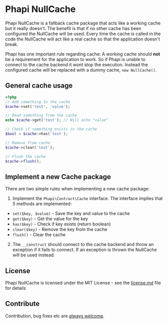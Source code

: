 # Phapi NullCache

Phapi NullCache is a fallback cache package that acts like a working cache but it really doesn't. The benefit is that if no other cache has been configured the NullCache will be used. Every time the cache is called in the code the NullCache will act like a real cache so that the application doesn't break.

Phapi has one important rule regarding cache: A working cache should **not** be a requirement for the application to work. So if Phapi is unable to connect to the cache backend it wont stop the execution. Instead the configured cache will be replaced with a dummy cache, <code>new NullCache()</code>.

## General cache usage
```php
<?php
// Add something to the cache
$cache->set('test', 'value');

// Read something from the cache
echo $cache->get('test'); // Will echo "value"

// Check if something exists in the cache
$bool = $cache->has('test');

// Remove from cache
$cache->clear('test');

// Flush the cache
$cache->flush();
```

## Implement a new Cache package
There are two simple rules when implementing a new cache package:

1. Implement the <code>Phapi\Contract\Cache</code> interface. The interface implies that 5 methods are implemented:
  * <code>set($key, $value)</code> - Save the key and value to the cache
  * <code>get($key)</code> - Get the value for the key
  * <code>has($key)</code> - Check if key exists (return boolean)
  * <code>clear($key)</code> - Remove the key from the cache
  * <code>flush()</code> - Clear the cache
2. The <code>__construct</code> should connect to the cache backend and throw an exception if it fails to connect. If an exception is thrown the NullCache will be used instead.


## License
Phapi NullCache is licensed under the MIT License - see the [license.md](https://github.com/phapi/cache-nullcache/blob/master/license.md) file for details

## Contribute
Contribution, bug fixes etc are [always welcome](https://github.com/phapi/cache-nullcache/issues/new).
